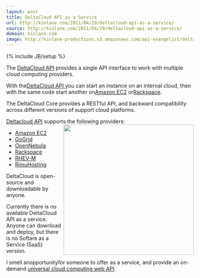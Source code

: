 ```yaml
---
layout: post
title: DeltaCloud API as a Service
url: http://kinlane.com/2011/04/29/deltacloud-api-as-a-service/
source: http://kinlane.com/2011/04/29/deltacloud-api-as-a-service/
domain: kinlane.com
image: http://kinlane-productions.s3.amazonaws.com/api-evangelist/delta-cloud-api.png
---
```

{% include JB/setup %}<p>The <a title="DeltaCloud aPI" href="http://incubator.apache.org/deltacloud/">DeltaCloud API</a> provides a single API interface to work with multiple cloud computing providers.<p></p>
With the<a title="DeltaCloud aPI" href="http://blog.apievangelist.com/2011/04/25/deltacloud-universal-cloud-api/">DeltaCloud API </a>you can start an instance on an internal cloud, then with the same code start another on<a href="http://aws.amazon.com/ec2/" target="_blank">Amazon EC2</a> or<a href="http://www.rackspace.com/" target="_blank">Rackspace</a>.<p></p>
The DeltaCloud Core provides a RESTful API, and backward compatibility across different versions of support cloud platforms.<p></p>
<a href="http://deltacloud.org/index.html" target="_blank">Deltacloud API</a> supports the following providers:<img src="http://kinlane-productions.s3.amazonaws.com/api-evangelist/delta-cloud-api.png" alt="" width="350" align="right" />
<ul class="mainlist">
	<li><a href="http://aws.amazon.com/ec2/" target="_blank">Amazon EC2</a></li>
	<li><a href="http://www.gogrid.com/" target="_blank">GoGrid</a></li>
	<li><a href="http://www.opennebula.org/" target="_blank">OpenNebula</a></li>
	<li><a href="http://www.rackspace.com/" target="_blank">Rackspace</a></li>
	<li><a href="http://www.redhat.com/virtualization/rhev/desktop/rhevm/" target="_blank">RHEV-M</a></li>
	<li><a href="http://rimuhosting.com/" target="_blank">RimuHosting</a></li>
</ul>
DeltaCloud is open-source and downloadable by anyone.<p></p>
Currently there is no available DeltaCloud API as a service.  Anyone can download and deploy, but there is no Softare as a Service (SaaS) version.<p></p>
I smell anopportunityfor someone to offer as a service, and provide an on-demand <a title="universal cloud computing web API" href="http://www.kinlane.com/2010/08/deltacloud-universal-cloud-api/">universal cloud computing web API</a>.</p>
